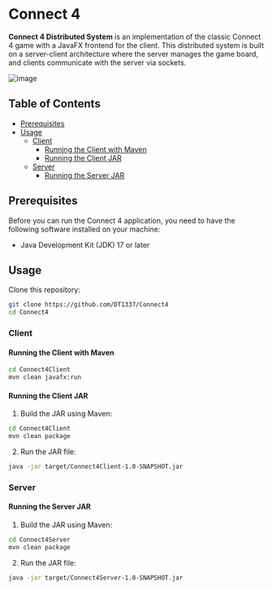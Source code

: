 # Connect 4

**Connect 4 Distributed System** is an implementation of the classic Connect 4 game with a JavaFX frontend for the client. This distributed system is built on a server-client architecture where the server manages the game board, and clients communicate with the server via sockets.

![image](https://github.com/DT1337/Connect-4/assets/92855706/b68c984d-72f2-49fa-bb40-a125e422d9ee)

## Table of Contents

- [Prerequisites](#prerequisites)
- [Usage](#usage)
  - [Client](#client)
    - [Running the Client with Maven](#running-the-client-with-maven)
    - [Running the Client JAR](#running-the-client-jar)
  - [Server](#server)
    - [Running the Server JAR](#running-the-server-jar)

## Prerequisites

Before you can run the Connect 4 application, you need to have the following software installed on your machine:

- Java Development Kit (JDK) 17 or later

## Usage

Clone this repository:

```bash
git clone https://github.com/DT1337/Connect4
cd Connect4
```

### Client

#### Running the Client with Maven

```bash
cd Connect4Client
mvn clean javafx:run
```

#### Running the Client JAR

1. Build the JAR using Maven:

```bash
cd Connect4Client
mvn clean package
```

2. Run the JAR file:

```bash
java -jar target/Connect4Client-1.0-SNAPSHOT.jar
```

### Server

#### Running the Server JAR

1. Build the JAR using Maven:

```bash
cd Connect4Server
mvn clean package
```

2. Run the JAR file:

```bash
java -jar target/Connect4Server-1.0-SNAPSHOT.jar
```

